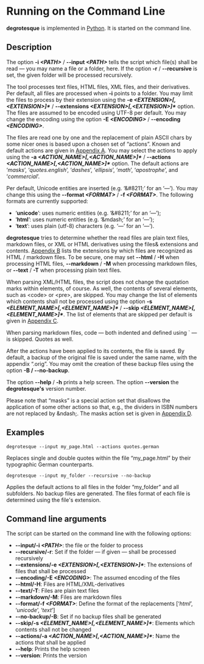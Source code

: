Running on the Command Line
===========================

__degrotesque__ is implemented in [Python](https://www.python.org/). It is started on the command line.


Description
-----------

The option __-i _&lt;PATH&gt;___ / __--input _&lt;PATH&gt;___ tells the script which file(s) shall be read &mdash; you may name a file or a folder, here. If the option __-r__ / __--recursive__ is set, the given folder will be processed recursively.

The tool processes text files, HTML files, XML files, and their derivatives. Per default, all files are processed when **-i**  points to a folder. You may limit the files to process by their extension using the __-e _&lt;EXTENSION&gt;[,&lt;EXTENSION&gt;]\*___ / __--extensions _&lt;EXTENSION&gt;[,&lt;EXTENSION&gt;]*___ option. The files are assumed to be encoded using UTF-8 per default. You may change the encoding using the option __-E _&lt;ENCODING&gt;___ / __--encoding _&lt;ENCODING&gt;___.

The files are read one by one and the replacement of plain ASCII chars by some nicer ones is based upon a chosen set of &ldquo;actions&rdquo;. Known and default actions are given in [Appendix A](appendixA.md). You may select the actions to apply using the __-a _&lt;ACTION_NAME&gt;[,&lt;ACTION_NAME&gt;]*___ / __--actions _&lt;ACTION_NAME&gt;[,&lt;ACTION_NAME&gt;]\*___ option. The default actions are &#8216;_masks_&#8217;, &#8216;_quotes.english_&#8217;, &#8216;_dashes_&#8217;, &#8216;_ellipsis_&#8217;, &#8216;_math_&#8217;, &#8216;_apostrophe_&#8217;, and &#8216;_commercial_&#8217;.

Per default, Unicode entities are inserted (e.g. &#8216;&amp;#8211;&#8217; for an &#8216;&mdash;&#8217;). You may change this using the __--format _&lt;FORMAT&gt;___ / __-f _&lt;FORMAT&gt;___. The following formats are currently supported:

* &#8216;__unicode__&#8217;: uses numeric entities (e.g. &#8216;&amp;#8211;&#8217; for an &#8216;&mdash;&#8217;);
* &#8216;__html__&#8217;: uses numeric entities (e.g. &#8216;&amp;mdash;&#8217; for an &#8216;&mdash;&#8217;);
* &#8216;__text__&#8217;: uses plain (utf-8) characters (e.g. &#8216;—&#8217; for an &#8216;&mdash;&#8217;).


__degrotesque__ tries to determine whether the read files are plain text files, markdown files, or XML or HTML derivatives using the files&amp; extensions and contents. [Appendix B](appendixB.md) lists the extensions by which files are recognized as HTML / markdown files. To be secure, one may set __--html__ / __-H__ when processing HTML files, __--markdown__ / __-M__ when processing markdown files, or __--text__ / __-T__ when processing plain text files.

When parsing XML/HTML files, the script does not change the quotation marks within elements, of course. As well, the contents of several elements, such as &lt;code&gt; or &lt;pre&gt;, are skipped. You may change the list of elements which contents shall not be processed using the option __-s _&lt;ELEMENT_NAME&gt;[,&lt;ELEMENT_NAME&gt;]*___ / __--skip _&lt;ELEMENT_NAME&gt;[,&lt;ELEMENT_NAME&gt;]\*___. The list of elements that are skipped per default is given in [Appendix C](appendixC.md).

When parsing markdown files, code &mdash; both indented and defined using ` &mdash; is skipped. Quotes as well.

After the actions have been applied to its contents, the file is saved. By default, a backup of the original file is saved under the same name, with the appendix &ldquo;.orig&rdquo;. You may omit the creation of these backup files using the option __-B / --no-backup__.

The option __--help__ / __-h__ prints a help screen. The option __--version__ the __degrotesque&apos;s__ version number.

Please note that &ldquo;masks&rdquo; is a special action set that disallows the application of some other actions so that, e.g., the dividers in ISBN numbers are not replaced by &amp;ndash;. The masks action set is given in [Appendix D](appendixD.md).

Examples
--------

```console
degrotesque --input my_page.html --actions quotes.german
```

Replaces single and double quotes within the file &ldquo;my_page.html&rdquo; by their typographic German counterparts.

```console
degrotesque --input my_folder --recursive --no-backup
```

Applies the default actions to all files in the folder &ldquo;my_folder&rdquo; and all subfolders. No backup files are generated. The files format of each file is determined using the file&apos;s extension.


Command line arguments
----------------------

The script can be started on the command line with the following options:

* __--input/-i _&lt;PATH&gt;___: the file or the folder to process
* __--recursive/-r__: Set if the folder &mdash; if given &mdash; shall be processed recursively
* __--extensions/-e _&lt;EXTENSION&gt;[,&lt;EXTENSION&gt;]*___: The extensions of files that shall be processed
* __--encoding/-E _&lt;ENCODING&gt;___: The assumed encoding of the files
* __--html/-H__: Files are HTML/XML-derivatives
* __--text/-T__: Files are plain text files
* __--markdown/-M__: Files are markdown files
* __--format/-f _&lt;FORMAT&gt;___: Define the format of the replacements [&#8216;_html_&#8217;, &#8216;_unicode_&#8217;, &#8216;_text_&#8217;]
* __--no-backup/-B__: Set if no backup files shall be generated
* __--skip/-s _&lt;ELEMENT_NAME&gt;[,&lt;ELEMENT_NAME&gt;]*___: Elements which contents shall not be changed
* __--actions/-a _&lt;ACTION_NAME&gt;[,&lt;ACTION_NAME&gt;]*___: Name the actions that shall be applied
* __--help__: Prints the help screen
* __--version__: Prints the version

